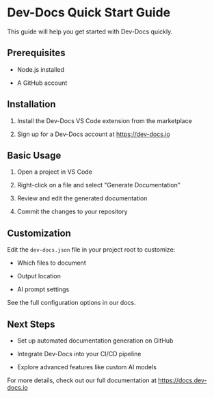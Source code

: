 # Dev-Docs Quick Start Guide

This guide will help you get started with Dev-Docs quickly.

## Prerequisites

* Node.js installed

* A GitHub account

## Installation

1. Install the Dev-Docs VS Code extension from the marketplace

2. Sign up for a Dev-Docs account at <https://dev-docs.io>

## Basic Usage

1. Open a project in VS Code

2. Right-click on a file and select "Generate Documentation"

3. Review and edit the generated documentation

4. Commit the changes to your repository

## Customization

Edit the `dev-docs.json` file in your project root to customize:

* Which files to document

* Output location

* AI prompt settings

See the full configuration options in our docs.

## Next Steps

* Set up automated documentation generation on GitHub

* Integrate Dev-Docs into your CI/CD pipeline

* Explore advanced features like custom AI models

For more details, check out our full documentation at <https://docs.dev-docs.io>
